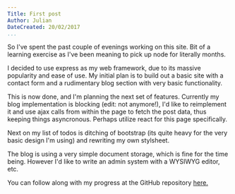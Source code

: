 ```yaml
---
Title: First post
Author: Julian
DateCreated: 20/02/2017
...
```


So I've spent the past couple of evenings working on this site. Bit of a learning exercise as I've been meaning to pick up node for literally months.

I decided to use express as my web framework, due to its massive popularity and ease of use. My initial plan is to build out a basic site with a contact form and a rudimentary blog section with very basic functionality.

This is now done, and I'm planning the next set of features. Currently my blog implementation is blocking (edit: not anymore!), I'd like to reimplement it and use ajax calls from within the page to fetch the post data, thus keeping things asyncronous. Perhaps utilize react for this page specifically.

Next on my list of todos is ditching of bootstrap (its quite heavy for the very basic design I'm using) and rewriting my own stylsheet.

The blog is using a very simple document storage, which is fine for the time being. However I'd like to write an admin system with a WYSIWYG editor, etc.

You can follow along with my progress at the GitHub repository [here.](https://github.com/jinwood)
